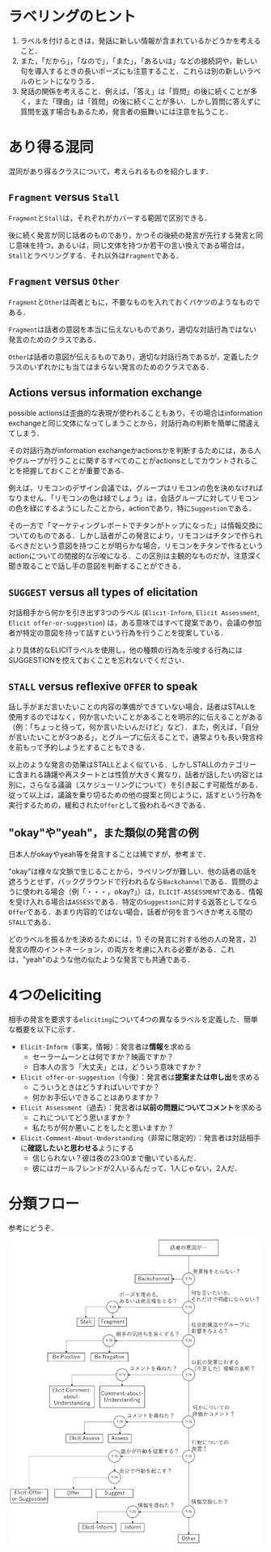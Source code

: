 
# ラベリングのヒント

1. ラベルを付けるときは，発話に新しい情報が含まれているかどうかを考えること．
1. また，「だから」，「なので」，「また」，「あるいは」などの接続詞や，新しい句を導入するときの長いポーズにも注意すること．これらは別の新しいラベルのヒントになりうる．
1. 発話の関係を考えること．例えば，「答え」は「質問」の後に続くことが多く，また「理由」は「質問」の後に続くことが多い．しかし質問に答えずに質問を返す場合もあるため，発言者の振舞いには注意を払うこと．


# あり得る混同
混同があり得るクラスについて，考えられるものを紹介します．

## `Fragment` versus `Stall`
`Fragment`と`Stall`は，それぞれがカバーする範囲で区別できる．

後に続く発言が同じ話者のものであり，かつその後続の発言が先行する発言と同じ意味を持つ，あるいは，同じ文体を持つか若干の言い換えである場合は，`Stall`とラベリングする．それ以外は`Fragment`である．

## `Fragment` versus `Other`
`Fragment`と`Other`は両者ともに，不要なものを入れておくバケツのようなものである．

`Fragment`は話者の意図を本当に伝えないものであり，適切な対話行為ではない発言のためのクラスである．

`Other`は話者の意図が伝えるものであり，適切な対話行為であるが，定義したクラスのいずれかにも当てはまらない発言のためのクラスである．

## Actions versus information exchange
possible actionsは歪曲的な表現が使われることもあり，その場合はinformation exchangeと同じ文体になってしまうことから，対話行為の判断を簡単に間違えてしまう．

その対話行為がinformation exchangeかactionsかを判断するためには，ある人やグループが行うことに関するすべてのことがactionsとしてカウントされることを把握しておくことが重要である．

例えば，リモコンのデザイン会議では，グループはリモコンの色を決めなければなりません．「リモコンの色は緑でしょう」は，会話グループに対してリモコンの色を緑にするようにしたことから，actionであり，特に`Suggestion`である．

その一方で「マーケティングレポートでチタンがトップになった」は情報交換についてのものである．しかし話者がこの発言により，リモコンはチタンで作られるべきだという意図を持つことが明らかな場合，リモコンをチタンで作るというactionについての間接的な示唆になる．この区別は主観的なものだが，注意深く聞き取ることで話し手の意図を判断することができる．

## `SUGGEST` versus all types of elicitation
対話相手から何かを引き出す3つのラベル (`Elicit-Inform`, `Elicit Assessment`, `Elicit offer-or-suggestion`) は，ある意味ではすべて提案であり，会議の参加者が特定の意図を持って話すという行為を行うことを提案している．

より具体的なELICITラベルを使用し，他の種類の行為を示唆する行為にはSUGGESTIONを控えておくことを忘れないでください．

## `STALL` versus reflexive `OFFER` to speak
話し手がまだ言いたいことの内容の準備ができていない場合，話者はSTALLを使用するのではなく，何か言いたいことがあることを明示的に伝えることがある（例：「ちょっと待って，何か言いたいんだけど」など）．また，例えば，「自分が言いたいことが3つある」，とグループに伝えることで，通常よりも長い発言枠を前もって予約しようとすることもできる．

以上のような発言の効果はSTALLとよく似ている．しかしSTALLのカテゴリーに含まれる躊躇や再スタートとは性質が大きく異なり，話者が話したい内容とは別に，さらなる議論（スケジューリングについて）を引き起こす可能性がある．従って以上は，議論を乗り切るための他の提案と同じように，話すという行為を実行するための，緩和された`Offer`として扱われるべきである．

## "okay"や"yeah"，また類似の発言の例
日本人がokayやyeah等を発言することは稀ですが，参考まで．

"okay"は様々な文脈で生じることから，ラベリングが難しい．他の話者の話を遮ろうとせず，バックグラウンドで行われるなら`Backchannel`である．質問のように使われる場合（例「・・・，okay?」）は，`ELICIT-ASSESSMENT`である．情報を受け入れる場合は`ASSESS`である．特定の`Suggestion`に対する返答としてなら`Offer`である．あまり内容的ではない場合，話者が何を言うべきか考える間の`STALL`である．

どのラベルを振るかを決めるためには，1) その発言に対する他の人の発言，2) 発言の際のイントネーション，の両方を考慮に入れる必要がある．これは，"yeah"のような他の似たような発言でも共通である．


# 4つのeliciting

相手の発言を要求する`eliciting`について4つの異なるラベルを定義した．簡単な概要を以下に示す．

- `Elicit-Inform`（事実，情報）：発言者は**情報**を求める
    - セーラームーンとは何ですか？映画ですか？
    - 日本人の言う「大丈夫」とは，どういう意味ですか？
- `Elicit offer-or-suggestion`（今後）：発言者は**提案または申し出**を求める
    - こういうときはどうすればいいですか？
    - 何かお手伝いできることはありますか？
- `Elicit Assessment`（過去）：発言者は**以前の問題についてコメント**を求める
    - これについてどう思いますか？
    - 私たちが何か悪いことをしたと思いますか？
- `Elicit-Comment-About-Understanding`（非常に限定的）：発言者は対話相手に**確認したいと思わせる**ようにする
    - 信じられない？彼は夜の23:00まで働いているんだ．
    - 彼にはガールフレンドが2人いるんだって．1人じゃない，2人だ．


# 分類フロー

参考にどうぞ．

![flow](./figures/flow.png)


